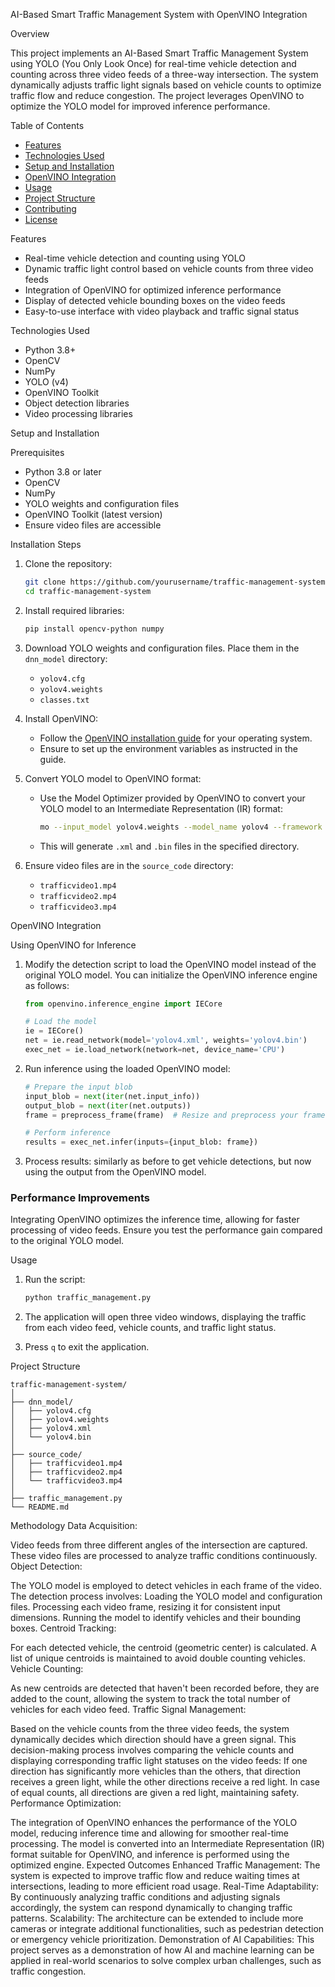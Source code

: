 AI-Based Smart Traffic Management System with OpenVINO Integration 

 Overview

This project implements an AI-Based Smart Traffic Management System using YOLO (You Only Look Once) for real-time vehicle detection and counting across three video feeds of a three-way intersection. The system dynamically adjusts traffic light signals based on vehicle counts to optimize traffic flow and reduce congestion. The project leverages OpenVINO to optimize the YOLO model for improved inference performance.

 Table of Contents

- [Features](#features)
- [Technologies Used](#technologies-used)
- [Setup and Installation](#setup-and-installation)
- [OpenVINO Integration](#openvino-integration)
- [Usage](#usage)
- [Project Structure](#project-structure)
- [Contributing](#contributing)
- [License](#license)

 Features

- Real-time vehicle detection and counting using YOLO
- Dynamic traffic light control based on vehicle counts from three video feeds
- Integration of OpenVINO for optimized inference performance
- Display of detected vehicle bounding boxes on the video feeds
- Easy-to-use interface with video playback and traffic signal status

 Technologies Used

- Python 3.8+
- OpenCV
- NumPy
- YOLO (v4)
- OpenVINO Toolkit
- Object detection libraries
- Video processing libraries

 Setup and Installation

 Prerequisites

- Python 3.8 or later
- OpenCV
- NumPy
- YOLO weights and configuration files
- OpenVINO Toolkit (latest version)
- Ensure video files are accessible

 Installation Steps

1. Clone the repository:
   ```bash
   git clone https://github.com/yourusername/traffic-management-system.git
   cd traffic-management-system
   ```

2. Install required libraries:
   ```bash
   pip install opencv-python numpy
   ```

3. Download YOLO weights and configuration files. Place them in the `dnn_model` directory:
   - `yolov4.cfg`
   - `yolov4.weights`
   - `classes.txt`

4. Install OpenVINO:
   - Follow the [OpenVINO installation guide](https://docs.openvino.ai/latest/openvino_docs_installing_openvino_windows.html) for your operating system.
   - Ensure to set up the environment variables as instructed in the guide.

5. Convert YOLO model to OpenVINO format:
   - Use the Model Optimizer provided by OpenVINO to convert your YOLO model to an Intermediate Representation (IR) format:
     ```bash
     mo --input_model yolov4.weights --model_name yolov4 --framework darknet
     ```
   - This will generate `.xml` and `.bin` files in the specified directory.

6. Ensure video files are in the `source_code` directory:
   - `trafficvideo1.mp4`
   - `trafficvideo2.mp4`
   - `trafficvideo3.mp4`

OpenVINO Integration

Using OpenVINO for Inference

1. Modify the detection script to load the OpenVINO model instead of the original YOLO model. You can initialize the OpenVINO inference engine as follows:
   
   ```python
   from openvino.inference_engine import IECore

   # Load the model
   ie = IECore()
   net = ie.read_network(model='yolov4.xml', weights='yolov4.bin')
   exec_net = ie.load_network(network=net, device_name='CPU')
   ```

2. Run inference using the loaded OpenVINO model:
   
   ```python
   # Prepare the input blob
   input_blob = next(iter(net.input_info))
   output_blob = next(iter(net.outputs))
   frame = preprocess_frame(frame)  # Resize and preprocess your frame as required

   # Perform inference
   results = exec_net.infer(inputs={input_blob: frame})
   ```

3. Process results:  similarly as before to get vehicle detections, but now using the output from the OpenVINO model.

### Performance Improvements

Integrating OpenVINO optimizes the inference time, allowing for faster processing of video feeds. Ensure you test the performance gain compared to the original YOLO model.

 Usage

1. Run the script:
   ```bash
   python traffic_management.py
   ```

2. The application will open three video windows, displaying the traffic from each video feed, vehicle counts, and traffic light status.

3. Press `q` to exit the application.

Project Structure

```
traffic-management-system/
│
├── dnn_model/
│   ├── yolov4.cfg
│   ├── yolov4.weights
│   ├── yolov4.xml
│   └── yolov4.bin
│
├── source_code/
│   ├── trafficvideo1.mp4
│   ├── trafficvideo2.mp4
│   └── trafficvideo3.mp4
│
├── traffic_management.py
└── README.md
```
Methodology
Data Acquisition:

Video feeds from three different angles of the intersection are captured. These video files are processed to analyze traffic conditions continuously.
Object Detection:

The YOLO model is employed to detect vehicles in each frame of the video. The detection process involves:
Loading the YOLO model and configuration files.
Processing each video frame, resizing it for consistent input dimensions.
Running the model to identify vehicles and their bounding boxes.
Centroid Tracking:

For each detected vehicle, the centroid (geometric center) is calculated. A list of unique centroids is maintained to avoid double counting vehicles.
Vehicle Counting:

As new centroids are detected that haven't been recorded before, they are added to the count, allowing the system to track the total number of vehicles for each video feed.
Traffic Signal Management:

Based on the vehicle counts from the three video feeds, the system dynamically decides which direction should have a green signal. This decision-making process involves comparing the vehicle counts and displaying corresponding traffic light statuses on the video feeds:
If one direction has significantly more vehicles than the others, that direction receives a green light, while the other directions receive a red light.
In case of equal counts, all directions are given a red light, maintaining safety.
Performance Optimization:

The integration of OpenVINO enhances the performance of the YOLO model, reducing inference time and allowing for smoother real-time processing. The model is converted into an Intermediate Representation (IR) format suitable for OpenVINO, and inference is performed using the optimized engine.
Expected Outcomes
Enhanced Traffic Management: The system is expected to improve traffic flow and reduce waiting times at intersections, leading to more efficient road usage.
Real-Time Adaptability: By continuously analyzing traffic conditions and adjusting signals accordingly, the system can respond dynamically to changing traffic patterns.
Scalability: The architecture can be extended to include more cameras or integrate additional functionalities, such as pedestrian detection or emergency vehicle prioritization.
Demonstration of AI Capabilities: This project serves as a demonstration of how AI and machine learning can be applied in real-world scenarios to solve complex urban challenges, such as traffic congestion.

